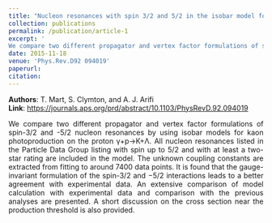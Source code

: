 ```yaml
---
title: "Nucleon resonances with spin 3/2 and 5/2 in the isobar model for kaon photoproduction"
collection: publications
permalink: /publication/article-1
excerpt: '
We compare two different propagator and vertex factor formulations of spin-3/2 and -5/2 nucleon resonances by using isobar models for kaon photoproduction on the proton γ+p→K+Λ. All nucleon resonances listed in the Particle Data Group listing with spin up to 5/2 and with at least a two-star rating are included in the model. The unknown coupling constants are extracted from fitting to around 7400 data points. It is found that the gauge-invariant formulation of the spin-3/2 and −5/2 interactions leads to a better agreement with experimental data. An extensive comparison of model calculation with experimental data and comparison with the previous analyses are presented. A short discussion on the cross section near the production threshold is also provided.[Link](https://journals.aps.org/prd/abstract/10.1103/PhysRevD.92.094019)'
date: 2015-11-18
venue: 'Phys.Rev.D92 094019'
paperurl:
citation: 
---
```

<b>Authors</b>: T. Mart, S. Clymton, and A. J. Arifi\
<b>Link</b>: <a>https://journals.aps.org/prd/abstract/10.1103/PhysRevD.92.094019</a>

<p align="justify"> We compare two different propagator and vertex factor formulations of spin-3/2 and -5/2 nucleon resonances by using isobar models for kaon photoproduction on the proton γ+p→K+Λ. All nucleon resonances listed in the Particle Data Group listing with spin up to 5/2 and with at least a two-star rating are included in the model. The unknown coupling constants are extracted from fitting to around 7400 data points. It is found that the gauge-invariant formulation of the spin-3/2 and −5/2 interactions leads to a better agreement with experimental data. An extensive comparison of model calculation with experimental data and comparison with the previous analyses are presented. A short discussion on the cross section near the production threshold is also provided.</p>
